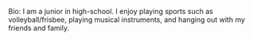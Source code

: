 Bio: I am a junior in high-school. I enjoy playing sports such as volleyball/frisbee, playing musical instruments, and hanging out with my friends and family.
